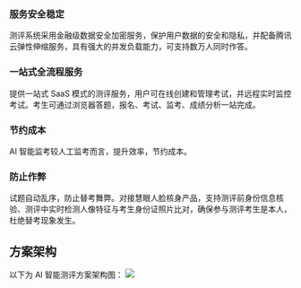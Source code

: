 ### 服务安全稳定
测评系统采用金融级数据安全加密服务，保护用户数据的安全和隐私，并配备腾讯云弹性伸缩服务，具有强大的并发负载能力，可支持数万人同时作答。

### 一站式全流程服务
提供一站式 SaaS 模式的测评服务，用户可在线创建和管理考试，并远程实时监控考试。考生可通过浏览器答题，报名、考试、监考、成绩分析一站完成。

### 节约成本
AI 智能监考较人工监考而言，提升效率，节约成本。

### 防止作弊
试题自动乱序，防止替考舞弊。对接慧眼人脸核身产品，支持测评前身份信息核验、测评中实时检测人像特征与考生身份证照片比对，确保参与测评考生是本人，杜绝替考现象发生。

## 方案架构
以下为 AI 智能测评方案架构图：
![](https://main.qcloudimg.com/raw/c7f1a7bcbe12d8fbbe0c5288393d673a.png)